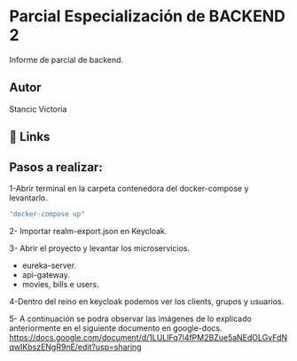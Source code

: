# Parcial Especialización de BACKEND 2


Informe de parcial de backend.

## Autor

Stancic Victoria

## 🔗 Links

## Pasos a realizar:

1-Abrir terminal en la carpeta contenedora del docker-compose y levantarlo.

```bash
"docker-compose up"
```
2- Importar realm-export.json en Keycloak.

3- Abrir el proyecto y levantar los microservicios.
- eureka-server.
- api-gateway.
- movies, bills e users.

4-Dentro del reino en keycloak podemos ver los clients, grupos y usuarios.

5- A continuación se podra observar las imágenes de lo explicado anteriormente en el siguiente documento en google-docs.
https://docs.google.com/document/d/1LULIFq7l4fPM2BZue5aNEdOLGvFdNqwIKbszENgR9nE/edit?usp=sharing





